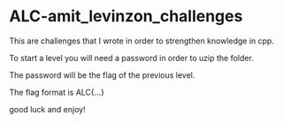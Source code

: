 # ALC-amit_levinzon_challenges
This are challenges that I wrote in order to strengthen knowledge in cpp.

To start a level you will need a password in order to uzip the folder.

The password will be the flag of the previous level.

The flag format is ALC{...}

good luck and enjoy!
